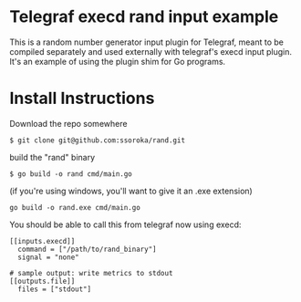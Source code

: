 # Telegraf execd rand input example

This is a random number generator input plugin for Telegraf, meant to be compiled separately and used externally with telegraf's execd input plugin. It's an example of using the plugin shim for Go programs.

# Install Instructions

Download the repo somewhere

    $ git clone git@github.com:ssoroka/rand.git

build the "rand" binary

    $ go build -o rand cmd/main.go
    
 (if you're using windows, you'll want to give it an .exe extension)
 
    go build -o rand.exe cmd/main.go

You should be able to call this from telegraf now using execd:

```
[[inputs.execd]]
  command = ["/path/to/rand_binary"]
  signal = "none"
  
# sample output: write metrics to stdout
[[outputs.file]]
  files = ["stdout"]
```
